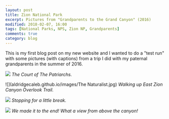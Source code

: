 ```yaml
---
layout: post
title: Zion National Park
excerpt: Pictures from "Grandparents to the Grand Canyon" (2016)
modified: 2018-02-07, 16:00
tags: [National Parks, NPS, Zion NP, Grandparents]
comments: true
category: blog
---
```


This is my first blog post on my new website and I wanted to do a "test run" with some pictures (with captions) from a trip I did with my paternal grandparents in the summer of 2016.

![]({{https://github.com/AldridgeCaleb/aldridgecaleb.github.io/tree/master/images}}/IMG_20160801_130145253.jpg)
*The Court of The Patriarchs.*

![](aldridgecaleb.github.io/images/The Naturalist.jpg)
*Walking up East Zion Canyon Overlook Trail.*

![]({{aldridgecaleb.github.io/images}}/IMG_20160801_164322930.jpg)
*Stopping for a little break.*

![](aldridgecaleb.github.io/images/IMG_20160801_162842445.jpg)
*We made it to the end! What a view from above the canyon!*

